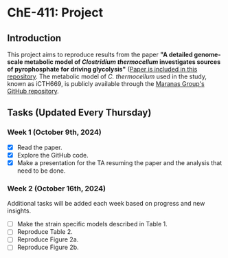 # ChE-411: Project

## Introduction

This project aims to reproduce results from the paper **"A detailed genome-scale metabolic model of _Clostridium thermocellum_ investigates sources of pyrophosphate for driving glycolysis"** ([Paper is included in this repository](Paper.pdf). The metabolic model of _C. thermocellum_ used in the study, known as iCTH669, is publicly available through the [Maranas Group's GitHub repository](https://github.com/maranasgroup/iCTH669).

## Tasks (Updated Every Thursday)

### Week 1 (October 9th, 2024)
- [x] Read the paper.
- [x] Explore the GitHub code.
- [x] Make a presentation for the TA resuming the paper and the analysis that need to be done.
  
### Week 2 (October 16th, 2024)

Additional tasks will be added each week based on progress and new insights.
- [ ] Make the strain specific models described in Table 1.
- [ ] Reproduce Table 2.
- [ ] Reproduce Figure 2a.
- [ ] Reproduce Figure 2b.
